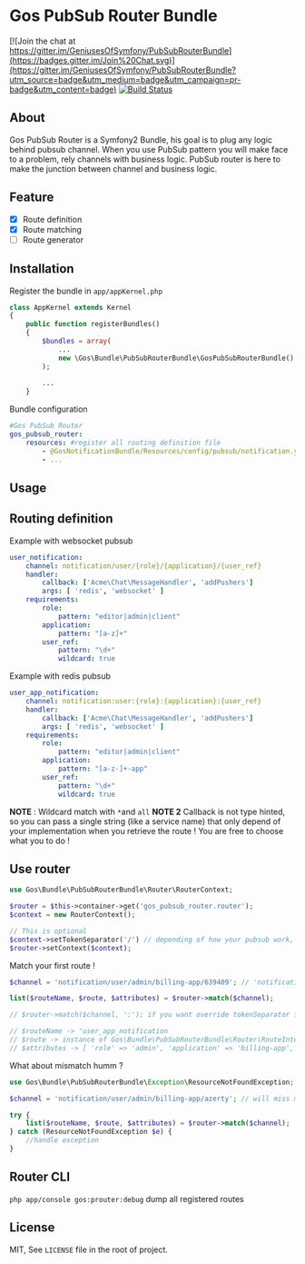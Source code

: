 Gos PubSub Router Bundle
========================

[![Join the chat at https://gitter.im/GeniusesOfSymfony/PubSubRouterBundle](https://badges.gitter.im/Join%20Chat.svg)](https://gitter.im/GeniusesOfSymfony/PubSubRouterBundle?utm_source=badge&utm_medium=badge&utm_campaign=pr-badge&utm_content=badge) [![Build Status](https://travis-ci.org/GeniusesOfSymfony/PubSubRouterBundle.svg?branch=master)](https://travis-ci.org/GeniusesOfSymfony/PubSubRouterBundle)

About
--------------
Gos PubSub Router is a Symfony2 Bundle, his goal is to plug any logic behind pubsub channel. When you use PubSub pattern you will make face to a problem, rely channels with business logic. PubSub router is here to make the junction between channel and business logic.

Feature
-------

* [x] Route definition
* [x] Route matching
* [ ] Route generator

Installation
------------

Register the bundle in `app/appKernel.php`

```php
class AppKernel extends Kernel
{
    public function registerBundles()
    {
        $bundles = array(
            ...
            new \Gos\Bundle\PubSubRouterBundle\GosPubSubRouterBundle()
        );
        
        ...
    }
```

Bundle configuration

```yaml
#Gos PubSub Router
gos_pubsub_router:
    resources: #register all routing definition file
        - @GosNotificationBundle/Resources/config/pubsub/notification.yml
        - ...
```

Usage
-----

## Routing definition

Example with websocket pubsub

```yaml
user_notification:
    channel: notification/user/{role}/{application}/{user_ref}
    handler:
        callback: ['Acme\Chat\MessageHandler', 'addPushers']
        args: [ 'redis', 'websocket' ]
    requirements:
        role:
            pattern: "editor|admin|client"
        application:
            pattern: "[a-z]+"
        user_ref:
            pattern: "\d+"
            wildcard: true
```

Example with redis pubsub

```yaml
user_app_notification:
    channel: notification:user:{role}:{application}:{user_ref}
    handler:
        callback: ['Acme\Chat\MessageHandler', 'addPushers']
        args: [ 'redis', 'websocket' ]
    requirements:
        role:
            pattern: "editor|admin|client"
        application:
            pattern: "[a-z-]+-app"
        user_ref:
            pattern: "\d+"
            wildcard: true
```

**NOTE** : Wildcard match with `*`and `all`
**NOTE 2** Callback is not type hinted, so you can pass a single string (like a service name) that only depend of your implementation when you retrieve the route ! You are free to choose what you to do !

## Use router

```php
use Gos\Bundle\PubSubRouterBundle\Router\RouterContext;

$router = $this->container->get('gos_pubsub_router.router');
$context = new RouterContext();

// This is optional
$context->setTokenSeparator('/') // depending of how your pubsub work, for example redis will be ':', websocket will be '/'
$router->setContext($context);
```

Match your first route !

```php
$channel = 'notification/user/admin/billing-app/639409'; // 'notification/user/admin/billing-app/*' work :)

list($routeName, $route, $attributes) = $router->match($channel);

// $router->match($channel, ':'); if you want override tokenSeparator from context, or if you dont have context.

// $routeName -> 'user_app_notification
// $route -> instance of Gos\Bundle\PubSubRouterBundle\Router\RouteInterface
// $attributes -> [ 'role' => 'admin', 'application' => 'billing-app', 'user_ref' => '639409' ]
```

What about mismatch humm ?

```php
use Gos\Bundle\PubSubRouterBundle\Exception\ResourceNotFoundException;

$channel = 'notification/user/admin/billing-app/azerty'; // will miss match

try {
    list($routeName, $route, $attributes) = $router->match($channel);
} catch (ResourceNotFoundException $e) {
    //handle exception
}
```

## Router CLI

`php app/console gos:prouter:debug` dump all registered routes

## License

MIT, See `LICENSE` file in the root of project.


